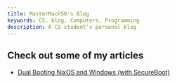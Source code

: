 ```yaml
---
title: MasterMach50's Blog
keywords: CS, blog, Computers, Programming
description: A CS student's personal blog
---
```


## Check out some of my articles

- [Dual Booting NixOS and Windows (with SecureBoot)](/articles/dualbooting-nixos-and-windows-with-secureboot.html)